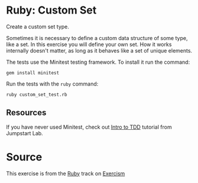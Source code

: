 # Ruby: Custom Set

Create a custom set type.

Sometimes it is necessary to define a custom data structure of some
type, like a set. In this exercise you will define your own set. How it
works internally doesn't matter, as long as it behaves like a set of
unique elements.

The tests use the Minitest testing framework. To install it run the command:

    gem install minitest

Run the tests with the `ruby` command:

    ruby custom_set_test.rb

## Resources

If you have never used Minitest, check out [Intro to TDD][tdd] tutorial from Jumpstart Lab.

[tdd]: http://tutorials.jumpstartlab.com/topics/testing/intro-to-tdd.html

# Source

This exercise is from the [Ruby][ruby] track on [Exercism][exercism]

[exercism]: http://exercism.io
[ruby]: http://exercism.io/languages/ruby




